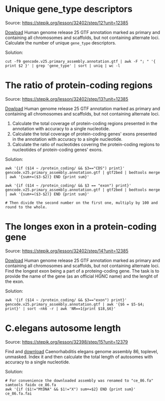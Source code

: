 # Unique gene_type descriptors

Source: https://stepik.org/lesson/32402/step/12?unit=12385

[Dowload](https://www.gencodegenes.org/human/release_25.html) Human genome release 25 GTF annotation marked as primary and containing all chromosomes and scaffolds, but not containing alternate loci.
Calculate the number of unique `gene_type` descriptors.

Solution:

```
cut -f9 gencode.v25.primary_assembly.annotation.gtf | awk -F "; " '{ print $2 }' | grep 'gene_type' | sort | uniq | wc -l
```


# The ratio of protein-coding regions

Source: https://stepik.org/lesson/32402/step/13?unit=12385

[Dowload](https://www.gencodegenes.org/human/release_25.html) Human genome release 25 GTF annotation marked as primary and containing all chromosomes and scaffolds, but not containing alternate loci.
1. Calculate the total coverage of protein-coding regions presented in the annotation with accuracy to a single nucleotide.
2. Calculate the total coverage of protein-coding genes' exons presented in the annotation with accuracy to a single nucleotide.
3. Calculate the ratio of nucleotides covering the protein-coding regions to nucleotides of protein-coding genes' exons.

Solution:

```
awk '{if ($14 ~ /protein_coding/ && $3=="CDS") print}' gencode.v25.primary_assembly.annotation.gtf | gtf2bed | bedtools merge | awk '{sum+=($3-$2)} END {print sum}'

awk '{if ($14 ~ /protein_coding/ && $3 == "exon") print}' gencode.v25.primary_assembly.annotation.gtf | gtf2bed | bedtools merge | awk '{sum+=($3-$2)} END {print sum}'

# Then divide the second number on the first one, multiply by 100 and round to the whole.
```


# The longes exon in a protein-coding gene

Source: https://stepik.org/lesson/32402/step/14?unit=12385

[Dowload](https://www.gencodegenes.org/human/release_25.html) Human genome release 25 GTF annotation marked as primary and containing all chromosomes and scaffolds, but not containing alternate loci.
Find the longest exon being a part of a proteing-coding gene. The task is to provide the name of the gene (as an official HGNC name) and the lenght of the exon.

Solution:

```
awk '{if ($14 ~ /protein_coding/ && $3=="exon") print}' gencode.v25.primary_assembly.annotation.gtf | awk '{$6 = $5-$4; print}' | sort -nk6 -r | awk 'NR==1{print $18,$6}'
```

# C.elegans autosome length

Source: https://stepik.org/lesson/32398/step/15?unit=12379

Find and [download](http://ftp.ensembl.org/pub/release-86/fasta/caenorhabditis_elegans/dna/) Caenorhabditis elegans genome assembly 86, toplevel, unmasked. 
Index it and then calculate the total length of autosomes with accuracy to a single nucleotide.

Solution:

```
# For convenience the downloaded assembly was renamed to "ce_86.fa"
samtools faidx ce_86.fa
awk '{if ($1!="MtDNA" && $1!="X") sum+=$2} END {print sum}' ce_86.fa.fai
```
